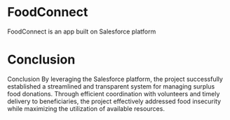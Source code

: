 # FoodConnect
FoodConnect is an app built on Salesforce platform
# Conclusion 
Conclusion
By leveraging the Salesforce platform, the project successfully established a streamlined and transparent system for managing surplus food donations. Through efficient coordination with volunteers and timely delivery to beneficiaries, the project effectively addressed food insecurity while maximizing the utilization of available resources.
